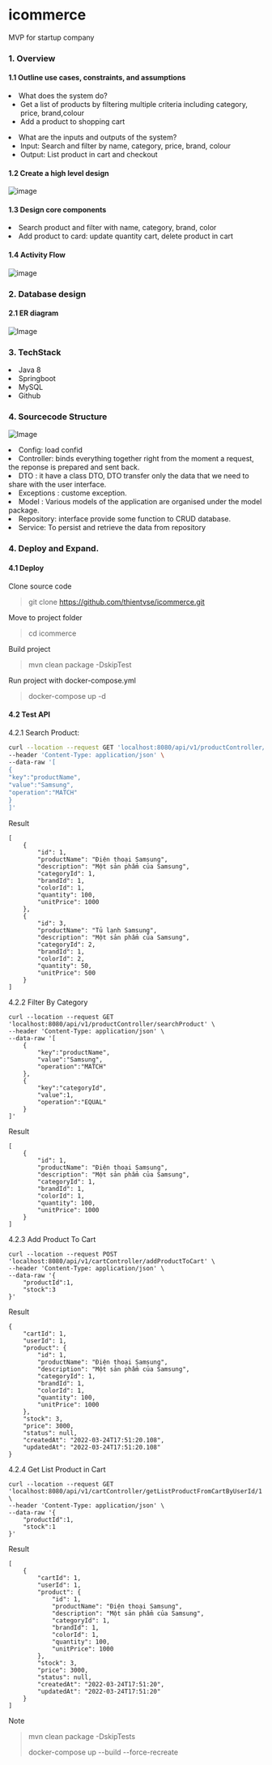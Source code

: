 # icommerce
MVP for startup company

### 1. Overview
#### 1.1 Outline use cases, constraints, and assumptions
<li>What does the system do?
<ul>
<li>Get a list of products by filtering multiple criteria including category, price, brand,colour<li>
Add a product to shopping cart
</ul>


<li>What are the inputs and outputs of the system?
<ul>
<li>Input: Search and filter by name, category, price, brand, colour</li>
<li>Output: List product in cart and checkout</li>
</ul>


#### 1.2 Create a high level design


![image](document/image/icommerce_system_design.jpg)



#### 1.3 Design core components

<li> Search product and filter with name, category, brand, color</li>



<li> Add product to card: update quantity cart, delete product in cart</li>

#### 1.4 Activity Flow

![image](document/image/flow_icommerce.jpg)


### 2. Database design
#### 2.1 ER diagram
![Image](document/image/ERDiagram.jpg)

### 3. TechStack
<li>Java 8</li>
<li>Springboot</li>
<li>MySQL</li>
<li>Github</li>


### 4. Sourcecode Structure


![Image](document/image/source_structure.png)

<li> Config: load confid
<li> Controller: binds everything together right from the moment a request, the reponse is prepared and sent back.
<li> DTO : it have a class DTO, DTO transfer only the data that we need to share with the user interface.
<li> Exceptions : custome exception.
<li> Model : Various models of the application are organised under the model package.
<li> Repository: interface provide some function to CRUD database.
<li> Service: To persist and retrieve the data from repository

### 4. Deploy and Expand.

#### 4.1 Deploy


Clone source code
> git clone https://github.com/thientvse/icommerce.git

Move to project folder
> cd icommerce

Build project
> mvn clean package -DskipTest

Run project with docker-compose.yml

> docker-compose up -d


#### 4.2 Test API

4.2.1 Search Product:

```bash
curl --location --request GET 'localhost:8080/api/v1/productController/searchProduct' \
--header 'Content-Type: application/json' \
--data-raw '[
{
"key":"productName",
"value":"Samsung",
"operation":"MATCH"
}
]'
```
Result
```aidl
[
    {
        "id": 1,
        "productName": "Điện thoại Samsung",
        "description": "Một sản phẩm của Samsung",
        "categoryId": 1,
        "brandId": 1,
        "colorId": 1,
        "quantity": 100,
        "unitPrice": 1000
    },
    {
        "id": 3,
        "productName": "Tủ lạnh Samsung",
        "description": "Một sản phẩm của Samsung",
        "categoryId": 2,
        "brandId": 1,
        "colorId": 2,
        "quantity": 50,
        "unitPrice": 500
    }
]
```

4.2.2 Filter By Category

```aidl
curl --location --request GET 'localhost:8080/api/v1/productController/searchProduct' \
--header 'Content-Type: application/json' \
--data-raw '[
    {
        "key":"productName",
        "value":"Samsung",
        "operation":"MATCH"
    },
    {
        "key":"categoryId",
        "value":1,
        "operation":"EQUAL"
    }
]'
```
Result
```aidl
[
    {
        "id": 1,
        "productName": "Điện thoại Samsung",
        "description": "Một sản phẩm của Samsung",
        "categoryId": 1,
        "brandId": 1,
        "colorId": 1,
        "quantity": 100,
        "unitPrice": 1000
    }
]
```
4.2.3 Add Product To Cart


```aidl
curl --location --request POST 'localhost:8080/api/v1/cartController/addProductToCart' \
--header 'Content-Type: application/json' \
--data-raw '{
    "productId":1,
    "stock":3
}'
```
Result

```aidl
{
    "cartId": 1,
    "userId": 1,
    "product": {
        "id": 1,
        "productName": "Điện thoại Samsung",
        "description": "Một sản phẩm của Samsung",
        "categoryId": 1,
        "brandId": 1,
        "colorId": 1,
        "quantity": 100,
        "unitPrice": 1000
    },
    "stock": 3,
    "price": 3000,
    "status": null,
    "createdAt": "2022-03-24T17:51:20.108",
    "updatedAt": "2022-03-24T17:51:20.108"
}
```

4.2.4 Get List Product in Cart

```aidl
curl --location --request GET 'localhost:8080/api/v1/cartController/getListProductFromCartByUserId/1' \
--header 'Content-Type: application/json' \
--data-raw '{
    "productId":1,
    "stock":1
}'
```
Result
```aidl
[
    {
        "cartId": 1,
        "userId": 1,
        "product": {
            "id": 1,
            "productName": "Điện thoại Samsung",
            "description": "Một sản phẩm của Samsung",
            "categoryId": 1,
            "brandId": 1,
            "colorId": 1,
            "quantity": 100,
            "unitPrice": 1000
        },
        "stock": 3,
        "price": 3000,
        "status": null,
        "createdAt": "2022-03-24T17:51:20",
        "updatedAt": "2022-03-24T17:51:20"
    }
]
```

Note 
> mvn clean package -DskipTests
> 
> docker-compose up --build --force-recreate
